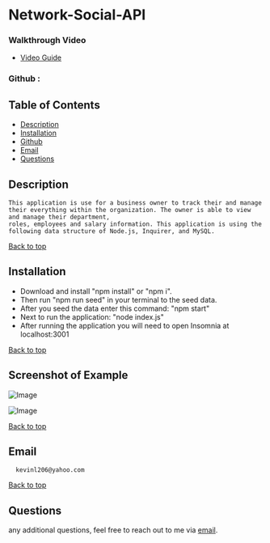 # Network-Social-API
### Walkthrough Video
- [Video Guide]()

### Github : 

## Table of Contents
- [Description](#description)
- [Installation](#installation)
- [Github](#github)
- [Email](#email)
- [Questions](#questions)
  
## Description
    This application is use for a business owner to track their and manage their everything within the organization. The owner is able to view and manage their department,
    roles, employees and salary information. This application is using the following data structure of Node.js, Inquirer, and MySQL.
[Back to top](#)
  
## Installation
- Download and install "npm install" or "npm i".
- Then run "npm run seed" in your terminal to the seed data.
- After you seed the data enter this command:
"npm start"
- Next to run the application:
"node index.js"
- After running the application you will need to open Insomnia at localhost:3001
 

[Back to top](#)
  
## Screenshot of Example
![Image]()

![Image]()

[Back to top](#)
  
 ## Email
      kevinl206@yahoo.com
[Back to top](#)
  
## Questions
  any additional questions, feel free to reach out to me via [email](mailto:kevinl206@yahoo.com).